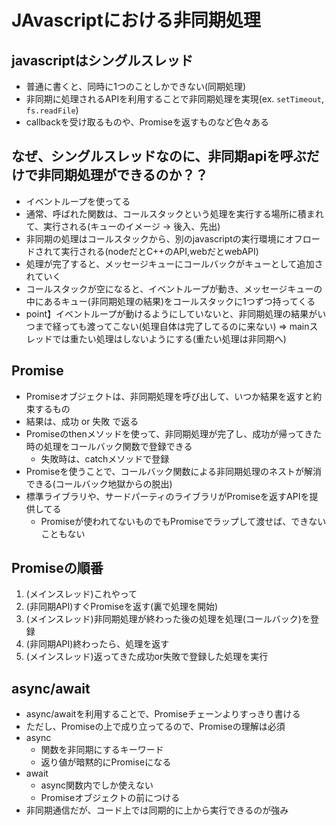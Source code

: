 # JAvascriptにおける非同期処理

## javascriptはシングルスレッド

- 普通に書くと、同時に1つのことしかできない(同期処理)
- 非同期に処理されるAPIを利用することで非同期処理を実現(ex. `setTimeout`, `fs.readFile`)
- callbackを受け取るものや、Promiseを返すものなど色々ある


## なぜ、シングルスレッドなのに、非同期apiを呼ぶだけで非同期処理ができるのか？？

- イベントループを使ってる
- 通常、呼ばれた関数は、コールスタックという処理を実行する場所に積まれて、実行される(キューのイメージ → 後入、先出)
- 非同期の処理はコールスタックから、別のjavascriptの実行環境にオフロードされて実行される(nodeだとC++のAPI,webだとwebAPI)
- 処理が完了すると、メッセージキューにコールバックがキューとして追加されていく
- コールスタックが空になると、イベントループが動き、メッセージキューの中にあるキュー(非同期処理の結果)をコールスタックに1つずつ持ってくる
- point】イベントループが動けるようにしていないと、非同期処理の結果がいつまで経っても渡ってこない(処理自体は完了してるのに来ない) => mainスレッドでは重たい処理はしないようにする(重たい処理は非同期へ)


## Promise

- Promiseオブジェクトは、非同期処理を呼び出して、いつか結果を返すと約束するもの
- 結果は、成功 or 失敗 で返る
- Promiseのthenメソッドを使って、非同期処理が完了し、成功が帰ってきた時の処理をコールバック関数で登録できる
  - 失敗時は、catchメソッドで登録
- Promiseを使うことで、コールバック関数による非同期処理のネストが解消できる(コールバック地獄からの脱出)
- 標準ライブラリや、サードパーティのライブラリがPromiseを返すAPIを提供してる
  - Promiseが使われてないものでもPromiseでラップして渡せば、できないこともない


## Promiseの順番

1. (メインスレッド)これやって
2. (非同期API)すぐPromiseを返す(裏で処理を開始)
3. (メインスレッド)非同期処理が終わった後の処理を処理(コールバック)を登録
4. (非同期API)終わったら、処理を返す
5. (メインスレッド)返ってきた成功or失敗で登録した処理を実行


## async/await

- async/awaitを利用することで、Promiseチェーンよりすっきり書ける
- ただし、Promiseの上で成り立ってるので、Promiseの理解は必須
- async
  - 関数を非同期にするキーワード
  - 返り値が暗黙的にPromiseになる
- await
  - async関数内でしか使えない
  - Promiseオブジェクトの前につける
- 非同期通信だが、コード上では同期的に上から実行できるのが強み
